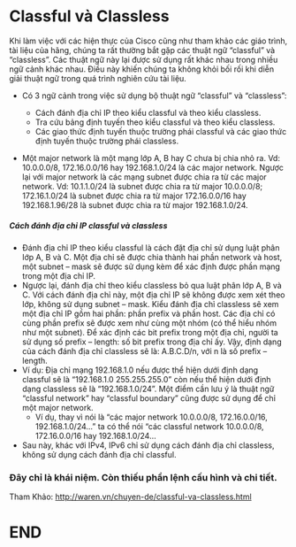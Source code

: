 # Classful và Classless

Khi làm việc với các hiện thực của Cisco cũng như tham khảo các giáo trình, tài liệu của hãng, chúng ta rất thường bắt gặp các thuật ngữ “classful” và “classless”. Các thuật ngữ này lại được sử dụng rất khác nhau trong nhiều ngữ cảnh khác nhau. Điều này khiến chúng ta không khỏi bối rối khi diễn giải thuật ngữ trong quá trình nghiên cứu tài liệu.

- Có 3 ngữ cảnh trong việc sử dụng bộ thuật ngữ “classful” và “classless”:
  - Cách đánh địa chỉ IP theo kiểu classful và theo kiểu classless.
  - Tra cứu bảng định tuyến theo kiểu classful và theo kiểu classless.
  - Các giao thức định tuyến thuộc trường phái classful và các giao thức định tuyến thuộc trường phái classless.

- Một major network là một mạng lớp A, B hay C chưa bị chia nhỏ ra. Vd: 10.0.0.0/8, 172.16.0.0/16 hay 192.168.1.0/24 là các major network. Ngược lại với major network là các mạng subnet được chia ra từ các major network. Vd: 10.1.1.0/24 là subnet được chia ra từ major 10.0.0.0/8; 172.16.1.0/24 là subnet được chia ra từ major 172.16.0.0/16 hay 192.168.1.96/28 là subnet được chia ra từ major 192.168.1.0/24.

##### Cách đánh địa chỉ IP classful và classless
- Đánh địa chỉ IP theo kiểu classful là cách đặt địa chỉ sử dụng luật phân lớp A, B và C. Một địa chỉ sẽ được chia thành hai phần network và host, một subnet – mask sẽ được sử dụng kèm để xác định được phần mạng trong một địa chỉ IP.
- Ngược lại, đánh địa chỉ theo kiểu classless bỏ qua luật phân lớp A, B và C. Với cách đánh địa chỉ này, một địa chỉ IP sẽ không được xem xét theo lớp, không sử dụng subnet – mask. Kiểu đánh địa chỉ classless sẽ xem một địa chỉ IP gồm hai phần: phần prefix và phần host. Các địa chỉ có cùng phần prefix sẽ được xem như cùng một nhóm (có thể hiểu nhóm như một subnet). Để xác định các bit prefix trong một địa chỉ, người ta sử dụng số prefix – length: số bit prefix trong địa
chỉ ấy. Vậy, định dạng của cách đánh địa chỉ classless sẽ là: A.B.C.D/n, với n là số prefix – length.
- Ví dụ: Địa chỉ mạng 192.168.1.0 nếu được thể hiện dưới định dạng classful sẽ là “192.168.1.0 255.255.255.0”  còn nếu thể hiện dưới định dạng classless sẽ là “192.168.1.0/24”.
Một điểm cần lưu ý là thuật ngữ “classful network” hay “classful boundary” cũng được sử dụng để chỉ một major network.
  - Ví dụ, thay vì nói là “các major network 10.0.0.0/8, 172.16.0.0/16, 192.168.1.0/24…” ta có thể nói “các classful network 10.0.0.0/8, 172.16.0.0/16 hay 192.168.1.0/24…
- Sau này, khác với IPv4, IPv6 chỉ sử dụng cách đánh địa chỉ classless, không sử dụng cách đánh địa chỉ classful.

### Đây chỉ là khái niệm. Còn thiếu phần lệnh cấu hình và chi tiết.
Tham Khảo: http://waren.vn/chuyen-de/classful-va-classless.html

# END